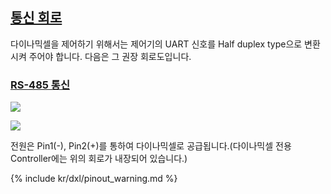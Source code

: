 <!-- 485 통신, X만 사용. -->

## [통신 회로](#통신-회로)
다이나믹셀을 제어하기 위해서는 제어기의 UART 신호를 Half duplex type으로 변환시켜 주어야 합니다. 다음은 그 권장 회로도입니다.

### [RS-485 통신](#rs485-통신)
![](/assets/images/dxl/x/x_series_485_circuit.jpg)

![](/assets/images/dxl/x/x_series_485_pin.png)

전원은 Pin1(-), Pin2(+)를 통하여 다이나믹셀로 공급됩니다.(다이나믹셀 전용 Controller에는 위의 회로가 내장되어 있습니다.)  

{% include kr/dxl/pinout_warning.md %}
